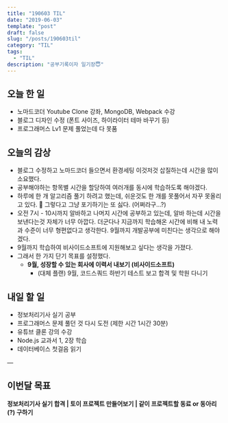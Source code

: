 ```yaml
---
title: "190603 TIL"
date: "2019-06-03"
template: "post"
draft: false
slug: "/posts/190603til"
category: "TIL"
tags:
  - "TIL"
description: "공부기록이자 일기장😇"
---
```


## 오늘 한 일

- 노마드코더 Youtube Clone 강좌, MongoDB, Webpack 수강
- 블로그 디자인 수정 (폰트 사이즈, 하이라이터 테마 바꾸기 등)
- 프로그래머스 Lv1 문제 풀었는데 다 못품



## 오늘의 감상

- 블로그 수정하고 노마드코더 들으면서 환경세팅 이것저것 삽질하는데 시간을 많이 소요했다.
- 공부해야하는 항목별 시간을 할당하여 여러개를 동시에 학습하도록 해야겠다.
- 하루에 한 개 알고리즘 풀기 하려고 했는데, 쉬운것도 한 개를 못풀어서 자꾸 못올리고 있다. 🤣 그렇다고 그냥 포기하기는 또 싫다. (어쩌라구…?)
- 오전 7시 - 10시까지 알바하고 나머지 시간에 공부하고 있는데, 알바 하는데 시간을 보낸다는것 자체가 너무 아깝다. 더군다나 지금까지 학습해온 시간에 비해 내 노력과 수준이 너무 형편없다고 생각한다. 9월까지 개발공부에 미친다는 생각으로 해야겠다.
- 9월까지 학습하여 비사이드소프트에 지원해보고 싶다는 생각을 가졌다.
- 그래서 한 가지 단기 목표를 설정했다.
  - **9월, 성장할 수 있는 회사에 이력서 내보기 (비사이드소프트)**
    - (대체 플랜) 9월, 코드스쿼드 하반기 테스트 보고 합격 및 학원 다니기



## 내일 할 일

- 정보처리기사 실기 공부
- 프로그래머스 문제 풀던 것 다시 도전 (제한 시간 1시간 30분)
- 유튜브 클론 강의 수강
- Node.js 교과서 1, 2장 학습
- 데이터베이스 첫걸음 읽기

—

## 이번달 목표

**정보처리기사 실기 합격 | 토이 프로젝트 만들어보기 | 같이 프로젝트할 동료 or 동아리(?) 구하기**